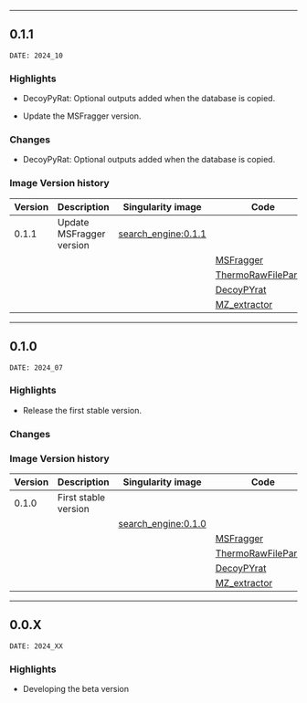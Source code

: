 ___
## 0.1.1
```
DATE: 2024_10
```

### Highlights

+ DecoyPyRat: Optional outputs added when the database is copied.

+ Update the MSFragger version.

### Changes

+ DecoyPyRat: Optional outputs added when the database is copied.

### Image Version history

| Version | Description                  | Singularity image                                                                            			| Code                                                                     | Version |
|---------|------------------------------|----------------------------------------------------------------------------------------------------|--------------------------------------------------------------------------|---------|
| 0.1.1   | Update MSFragger version     | [search_engine:0.1.1](https://cloud.sylabs.io/library/proteomicscnic/next-launcher/search_engine)	|                                                                          |         |
|         |                              |                                                                                              			| [MSFragger](https://msfragger.nesvilab.org)                              | 4.1     |
|         |                              |                                                                                              			| [ThermoRawFileParser](https://github.com/compomics/ThermoRawFileParser)  | 1.4.2   |
|         |                              |                                                                                              			| [DecoyPYrat](https://www.sanger.ac.uk/tool/decoypyrat/)							 		 | 2.13    |
|         |                              |                                                                                              			| [MZ_extractor](https://github.com/CNIC-Proteomics/mz_extractor)			 		 | 1.0	   |

___
## 0.1.0
```
DATE: 2024_07
```

### Highlights

+ Release the first stable version.

### Changes


### Image Version history

| Version | Description                  | Singularity image                                                                            			| Code                                                                     | Version |
|---------|------------------------------|----------------------------------------------------------------------------------------------------|--------------------------------------------------------------------------|---------|
| 0.1.0   | First stable version         |                                                                                              			|                                                                          |         |
|         |                              | [search_engine:0.1.0](https://cloud.sylabs.io/library/proteomicscnic/next-launcher/search_engine)	|                                                                          |         |
|         |                              |                                                                                              			| [MSFragger](https://msfragger.nesvilab.org)                              | 3.8     |
|         |                              |                                                                                              			| [ThermoRawFileParser](https://github.com/compomics/ThermoRawFileParser)  | 1.4.2   |
|         |                              |                                                                                              			| [DecoyPYrat](https://www.sanger.ac.uk/tool/decoypyrat/)							 		 | 2.13    |
|         |                              |                                                                                              			| [MZ_extractor](https://github.com/CNIC-Proteomics/mz_extractor)			 		 | 1.0	   |

___
## 0.0.X
```
DATE: 2024_XX
```

### Highlights

+ Developing the beta version

